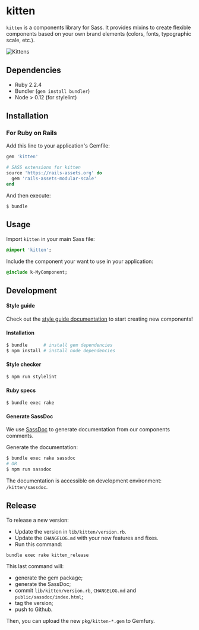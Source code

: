 # kitten

`kitten` is a components library for Sass. It provides mixins to create flexible components based on your own brand elements (colors, fonts, typographic scale, etc.).

![Kittens](http://i.imgur.com/EbGhfDH.gif)


## Dependencies

- Ruby 2.2.4
- Bundler (`gem install bundler`)
- Node > 0.12 (for stylelint)

## Installation

### For Ruby on Rails

Add this line to your application's Gemfile:

```ruby
gem 'kitten'

# SASS extensions for kitten
source 'https://rails-assets.org' do
  gem 'rails-assets-modular-scale'
end
```

And then execute:

    $ bundle

## Usage

Import `kitten` in your main Sass file:

```sass
@import 'kitten';
```

Include the component your want to use in your application:

```sass
@include k-MyComponent;
```

## Development

#### Style guide

Check out the [style guide documentation](../../wiki/Style-guide) to start creating new components!

#### Installation

```sh
$ bundle      # install gem dependencies
$ npm install # install node dependencies
```

#### Style checker

```sh
$ npm run stylelint
```

#### Ruby specs

```sh
$ bundle exec rake
```

#### Generate SassDoc

We use [SassDoc](http://sassdoc.com/) to generate documentation from our components comments.

Generate the documentation:

```sh
$ bundle exec rake sassdoc
# OR
$ npm run sassdoc
```

The documentation is accessible on development environment: `/kitten/sassdoc`.

## Release

To release a new version:
- Update the version in `lib/kitten/version.rb`.
- Update the `CHANGELOG.md` with your new features and fixes.
- Run this command:
```
bundle exec rake kitten_release
```

This last command will:
- generate the gem package;
- generate the SassDoc;
- commit `lib/kitten/version.rb`, `CHANGELOG.md` and `public/sassdoc/index.html`;
- tag the version;
- push to Github.

Then, you can upload the new `pkg/kitten-*.gem` to Gemfury.
